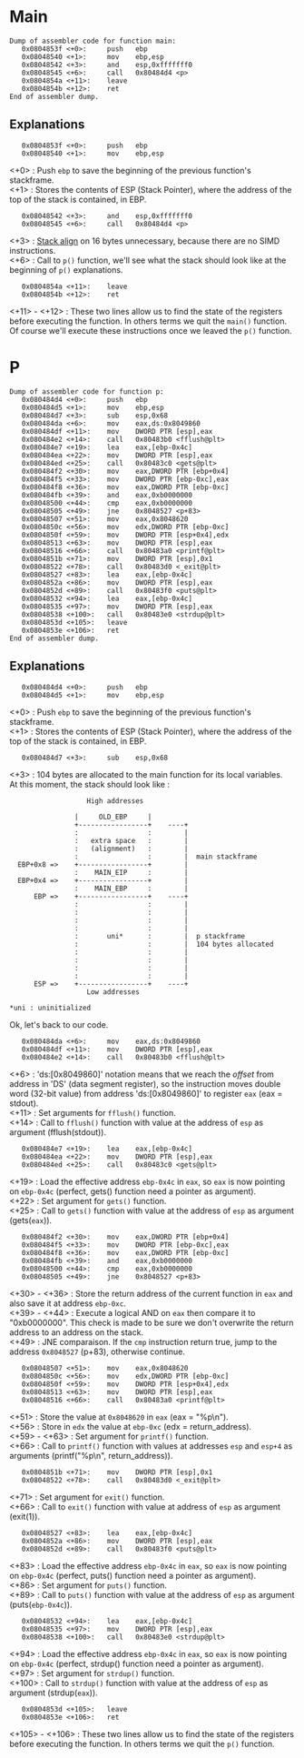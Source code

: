# Main
```
Dump of assembler code for function main:
   0x0804853f <+0>:     push   ebp
   0x08048540 <+1>:     mov    ebp,esp
   0x08048542 <+3>:     and    esp,0xfffffff0
   0x08048545 <+6>:     call   0x80484d4 <p>
   0x0804854a <+11>:    leave
   0x0804854b <+12>:    ret
End of assembler dump.
```
## Explanations
```
   0x0804853f <+0>:     push   ebp
   0x08048540 <+1>:     mov    ebp,esp
```
<+0> : Push `ebp` to save the beginning of the previous function's stackframe.  
<+1> : Stores the contents of ESP (Stack Pointer), where the address of the top of the stack is contained, in EBP.
```
   0x08048542 <+3>:     and    esp,0xfffffff0
   0x08048545 <+6>:     call   0x80484d4 <p>
```
<+3> : [Stack align](https://github.com/maxisimo/42-RainFall/blob/main/doc/asm_x86/alignment.md) on 16 bytes unnecessary, because there are no SIMD instructions.  
<+6> : Call to `p()` function, we'll see what the stack should look like at the beginning of `p()` explanations.  
```
   0x0804854a <+11>:    leave
   0x0804854b <+12>:    ret
```
<+11> - <+12> : These two lines allow us to find the state of the registers before executing the function. In others terms we quit the `main()` function. Of course we'll execute these instructions once we leaved the `p()` function.  

# P
```
Dump of assembler code for function p:
   0x080484d4 <+0>:     push   ebp
   0x080484d5 <+1>:     mov    ebp,esp
   0x080484d7 <+3>:     sub    esp,0x68
   0x080484da <+6>:     mov    eax,ds:0x8049860
   0x080484df <+11>:    mov    DWORD PTR [esp],eax
   0x080484e2 <+14>:    call   0x80483b0 <fflush@plt>
   0x080484e7 <+19>:    lea    eax,[ebp-0x4c]
   0x080484ea <+22>:    mov    DWORD PTR [esp],eax
   0x080484ed <+25>:    call   0x80483c0 <gets@plt>
   0x080484f2 <+30>:    mov    eax,DWORD PTR [ebp+0x4]
   0x080484f5 <+33>:    mov    DWORD PTR [ebp-0xc],eax
   0x080484f8 <+36>:    mov    eax,DWORD PTR [ebp-0xc]
   0x080484fb <+39>:    and    eax,0xb0000000
   0x08048500 <+44>:    cmp    eax,0xb0000000
   0x08048505 <+49>:    jne    0x8048527 <p+83>
   0x08048507 <+51>:    mov    eax,0x8048620
   0x0804850c <+56>:    mov    edx,DWORD PTR [ebp-0xc]
   0x0804850f <+59>:    mov    DWORD PTR [esp+0x4],edx
   0x08048513 <+63>:    mov    DWORD PTR [esp],eax
   0x08048516 <+66>:    call   0x80483a0 <printf@plt>
   0x0804851b <+71>:    mov    DWORD PTR [esp],0x1
   0x08048522 <+78>:    call   0x80483d0 <_exit@plt>
   0x08048527 <+83>:    lea    eax,[ebp-0x4c]
   0x0804852a <+86>:    mov    DWORD PTR [esp],eax
   0x0804852d <+89>:    call   0x80483f0 <puts@plt>
   0x08048532 <+94>:    lea    eax,[ebp-0x4c]
   0x08048535 <+97>:    mov    DWORD PTR [esp],eax
   0x08048538 <+100>:   call   0x80483e0 <strdup@plt>
   0x0804853d <+105>:   leave
   0x0804853e <+106>:   ret
End of assembler dump.
```
## Explanations
```
   0x080484d4 <+0>:     push   ebp
   0x080484d5 <+1>:     mov    ebp,esp
```
<+0> : Push `ebp` to save the beginning of the previous function's stackframe.  
<+1> : Stores the contents of ESP (Stack Pointer), where the address of the top of the stack is contained, in EBP.
```
   0x080484d7 <+3>:     sub    esp,0x68
```
<+3> : 104 bytes are allocated to the main function for its local variables.  
At this moment, the stack should look like :  
```
                   High addresses

                |     OLD_EBP     |
                +-----------------+    ----+
                :                 :        |
                :   extra space   :        |
                :   (alignment)   :        |
                :                 :        |  main stackframe
  EBP+0x8 =>    +-----------------+        |
                :    MAIN_EIP     :        |
  EBP+0x4 =>    +-----------------+        |
                :    MAIN_EBP     :        |
      EBP =>    +-----------------+    ----+
                :                 :        |
                :                 :        |
                :                 :        |
                :                 :        |
                :       uni*      :        |  p stackframe
                :                 :        |  104 bytes allocated
                :                 :        |
                :                 :        |
                :                 :        |
                :                 :        |
      ESP =>    +-----------------+    ----+
                   Low addresses

*uni : uninitialized
```
Ok, let's back to our code.  
```
   0x080484da <+6>:     mov    eax,ds:0x8049860
   0x080484df <+11>:    mov    DWORD PTR [esp],eax
   0x080484e2 <+14>:    call   0x80483b0 <fflush@plt>
```
<+6> : 'ds:[0x8049860]' notation means that we reach the *offset* from address in 'DS' (data segment register), so the instruction moves double word (32-bit value) from address 'ds:[0x8049860]' to register `eax` (eax = stdout).  
<+11> : Set arguments for `fflush()` function.  
<+14> : Call to `fflush()` function with value at the address of `esp` as argument (fflush(stdout)).
```
   0x080484e7 <+19>:    lea    eax,[ebp-0x4c]
   0x080484ea <+22>:    mov    DWORD PTR [esp],eax
   0x080484ed <+25>:    call   0x80483c0 <gets@plt>
```
<+19> : Load the effective address `ebp-0x4c` in `eax`, so `eax` is now pointing on `ebp-0x4c` (perfect, gets() function need a pointer as argument).  
<+22> : Set argument for `gets()` function.  
<+25> : Call to `gets()` function with value at the address of `esp` as argument (gets(`eax`)).  
```
   0x080484f2 <+30>:    mov    eax,DWORD PTR [ebp+0x4]
   0x080484f5 <+33>:    mov    DWORD PTR [ebp-0xc],eax
   0x080484f8 <+36>:    mov    eax,DWORD PTR [ebp-0xc]
   0x080484fb <+39>:    and    eax,0xb0000000
   0x08048500 <+44>:    cmp    eax,0xb0000000
   0x08048505 <+49>:    jne    0x8048527 <p+83>
```
<+30> - <+36> : Store the return address of the current function in `eax` and also save it at address `ebp-0xc`.  
<+39> - <+44> : Execute a logical AND on `eax` then compare it to "0xb0000000". This check is made to be sure we don't overwrite the return address to an address on the stack.  
<+49> : JNE comparaison. If the `cmp` instruction return true, jump to the address `0x8048527` (p+83), otherwise continue.
```
   0x08048507 <+51>:    mov    eax,0x8048620
   0x0804850c <+56>:    mov    edx,DWORD PTR [ebp-0xc]
   0x0804850f <+59>:    mov    DWORD PTR [esp+0x4],edx
   0x08048513 <+63>:    mov    DWORD PTR [esp],eax
   0x08048516 <+66>:    call   0x80483a0 <printf@plt>
```
<+51> : Store the value at `0x8048620` in `eax` (eax = "%p\n").  
<+56> : Store in `edx` the value at `ebp-0xc` (edx = return_address).  
<+59> - <+63> : Set argument for `printf()` function.  
<+66> : Call to `printf()` function with values at addresses `esp` and `esp+4` as arguments (printf("%p\n", return_address)).
```
   0x0804851b <+71>:    mov    DWORD PTR [esp],0x1
   0x08048522 <+78>:    call   0x80483d0 <_exit@plt>
```
<+71> : Set argument for `exit()` function.  
<+66> : Call to `exit()` function with value at address of `esp` as argument (exit(1)).
```
   0x08048527 <+83>:    lea    eax,[ebp-0x4c]
   0x0804852a <+86>:    mov    DWORD PTR [esp],eax
   0x0804852d <+89>:    call   0x80483f0 <puts@plt>
```
<+83> : Load the effective address `ebp-0x4c` in `eax`, so `eax` is now pointing on `ebp-0x4c` (perfect, puts() function need a pointer as argument).  
<+86> : Set argument for `puts()` function.  
<+89> : Call to `puts()` function with value at the address of `esp` as argument (puts(`ebp-0x4c`)).  
```
   0x08048532 <+94>:    lea    eax,[ebp-0x4c]
   0x08048535 <+97>:    mov    DWORD PTR [esp],eax
   0x08048538 <+100>:   call   0x80483e0 <strdup@plt>
```
<+94> : Load the effective address `ebp-0x4c` in `eax`, so `eax` is now pointing on `ebp-0x4c` (perfect, strdup() function need a pointer as argument).  
<+97> : Set argument for `strdup()` function.  
<+100> : Call to `strdup()` function with value at the address of `esp` as argument (strdup(`eax`)).  
```
   0x0804853d <+105>:   leave
   0x0804853e <+106>:   ret
```
<+105> - <+106> : These two lines allow us to find the state of the registers before executing the function. In others terms we quit the `p()` function.  
